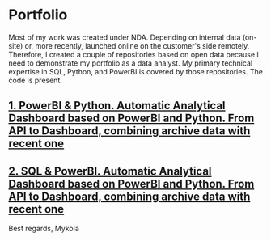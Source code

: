 # Portfolio

Most of my work was created under NDA. Depending on internal data (on-site) or, more recently, launched online on the customer's side remotely. 
Therefore, I created a couple of repositories based on open data because I need to demonstrate my portfolio as a data analyst. 
My primary technical expertise in SQL, Python, and PowerBI is covered by those repositories. The code is present.

## [1. PowerBI & Python. Automatic Analytical Dashboard based on PowerBI and Python. From API to Dashboard, combining archive data with recent one](https://github.com/Nostr77/AGSI)

## [2. SQL & PowerBI. Automatic Analytical Dashboard based on PowerBI and Python. From API to Dashboard, combining archive data with recent one](https://github.com/Nostr77/AGSI_SQL)




Best regards,
Mykola
